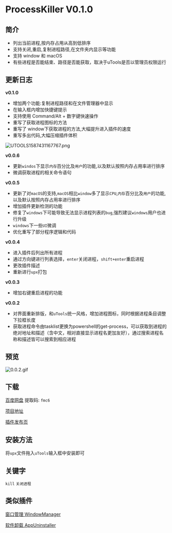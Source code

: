 # ProcessKiller V0.1.0

## 简介

- 列出当前进程,按内存占用从高到低排序
- 支持关闭,重启,复制进程路径,在文件夹内显示等功能
- 支持 window 和 macOS
- 有些进程是否能结束、路径是否能获取，取决于uTools是否以管理员权限运行

## 更新日志

**v0.1.0**

- 增加两个功能:复制进程路径和在文件管理器中显示
- 在输入框内增加快捷键提示
- 支持使用 Command/Alt + 数字键快速操作
- 重写了获取进程图标的方法
- 重写了 window下获取进程的方法,大幅提升进入插件的速度
- 重写多出代码,大幅压缩插件体积

![UTOOLS1587431167767.png](https://user-gold-cdn.xitu.io/2020/4/21/1719a4559a6f0ac4?w=804&h=610&f=png&s=170496)

**v0.0.6**

- 更新`windos`下显示`内存`百分比及`用户`的功能,以及默认按照内存占用率进行排序
- 微调获取进程的相关命令语句

**v0.0.5**

- 更新了对`macOS`的支持,`macOS`相比`window`多了显示`CPU`,`内存`百分比及`用户`的功能,以及默认按照内存占用率进行排序
- 增加插件更新检测的功能
- 修复了`windows`下可能导致无法显示进程列表的`bug`,强烈建议`windows`用户也进行升级
- `windows`下一些`UI`微调
- 优化重写了部分程序逻辑和代码

**v0.0.4**

- 进入插件后列出所有进程
- 通过方向键进行列表选择，`enter`关闭进程，`shift+enter`重启进程
- 更改插件描述
- 重新进行`upx`打包

**v0.0.3**

- 增加右键重启进程的功能

**v0.0.2**

- 对界面重新排版，和`uTools`统一风格，增加进程图标，同时根据进程条目调整下拉框长度
- 获取进程命令由tasklist更换为powershell的get-process，可以获取到进程的绝对地址和描述（含中文，相对直接显示进程名更加友好），通过搜索进程名称和描述皆可以搜索到相应进程

## 预览

![0.0.2.gif](https://i.loli.net/2019/03/27/5c9ae3d193b1d.gif)



## 下载

[百度网盘](https://pan.baidu.com/s/1nfBnFLMdXisWATVYBKqONw) 提取码: `fmc6`

[项目地址](https://github.com/fofolee/uTools-ProcessKiller/)

[插件发布页](https://yuanliao.info/d/296)

## 安装方法

将`upx`文件拖入`uTools`输入框中安装即可

## 关键字

`kill` `关闭进程`

## 类似插件

[窗口管理 WindowManager](https://yuanliao.info/d/1461)

[软件卸载 AppUninstaller]( https://yuanliao.info/d/317 )